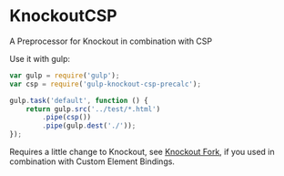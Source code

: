 # KnockoutCSP
A Preprocessor for Knockout in combination with CSP

Use it with gulp:
```JavaScript
var gulp = require('gulp');
var csp = require('gulp-knockout-csp-precalc');

gulp.task('default', function () {
    return gulp.src('../test/*.html')
        .pipe(csp())
        .pipe(gulp.dest('./'));
});

```

Requires a little change to Knockout, see [Knockout Fork](https://github.com/kull-ag/knockout), if you used in combination with Custom Element Bindings.
